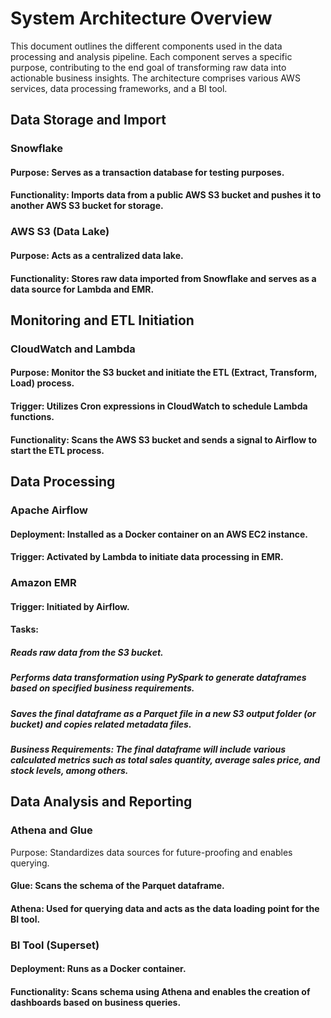 # System Architecture Overview
This document outlines the different components used in the data processing and analysis pipeline. Each component serves a specific purpose, contributing to the end goal of transforming raw data into actionable business insights. The architecture comprises various AWS services, data processing frameworks, and a BI tool.

## Data Storage and Import
### Snowflake
#### Purpose: Serves as a transaction database for testing purposes.
#### Functionality: Imports data from a public AWS S3 bucket and pushes it to another AWS S3 bucket for storage.
### AWS S3 (Data Lake)
#### Purpose: Acts as a centralized data lake.
#### Functionality: Stores raw data imported from Snowflake and serves as a data source for Lambda and EMR.

## Monitoring and ETL Initiation
### CloudWatch and Lambda
#### Purpose: Monitor the S3 bucket and initiate the ETL (Extract, Transform, Load) process.
#### Trigger: Utilizes Cron expressions in CloudWatch to schedule Lambda functions.
#### Functionality: Scans the AWS S3 bucket and sends a signal to Airflow to start the ETL process.

## Data Processing
### Apache Airflow
#### Deployment: Installed as a Docker container on an AWS EC2 instance.
#### Trigger: Activated by Lambda to initiate data processing in EMR.
### Amazon EMR
#### Trigger: Initiated by Airflow.
#### Tasks:
##### Reads raw data from the S3 bucket.
##### Performs data transformation using PySpark to generate dataframes based on specified business requirements.
##### Saves the final dataframe as a Parquet file in a new S3 output folder (or bucket) and copies related metadata files.
##### Business Requirements: The final dataframe will include various calculated metrics such as total sales quantity, average sales price, and stock levels, among others.

## Data Analysis and Reporting
### Athena and Glue
Purpose: Standardizes data sources for future-proofing and enables querying.
#### Glue: Scans the schema of the Parquet dataframe.
#### Athena: Used for querying data and acts as the data loading point for the BI tool.
### BI Tool (Superset)
#### Deployment: Runs as a Docker container.
#### Functionality: Scans schema using Athena and enables the creation of dashboards based on business queries.
